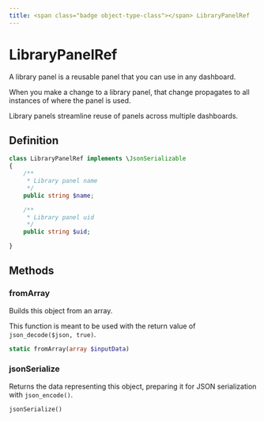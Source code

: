 ```yaml
---
title: <span class="badge object-type-class"></span> LibraryPanelRef
---
```

# <span class="badge object-type-class"></span> LibraryPanelRef

A library panel is a reusable panel that you can use in any dashboard.

When you make a change to a library panel, that change propagates to all instances of where the panel is used.

Library panels streamline reuse of panels across multiple dashboards.

## Definition

```php
class LibraryPanelRef implements \JsonSerializable
{
    /**
     * Library panel name
     */
    public string $name;

    /**
     * Library panel uid
     */
    public string $uid;

}
```
## Methods

### <span class="badge object-method"></span> fromArray

Builds this object from an array.

This function is meant to be used with the return value of `json_decode($json, true)`.

```php
static fromArray(array $inputData)
```

### <span class="badge object-method"></span> jsonSerialize

Returns the data representing this object, preparing it for JSON serialization with `json_encode()`.

```php
jsonSerialize()
```

